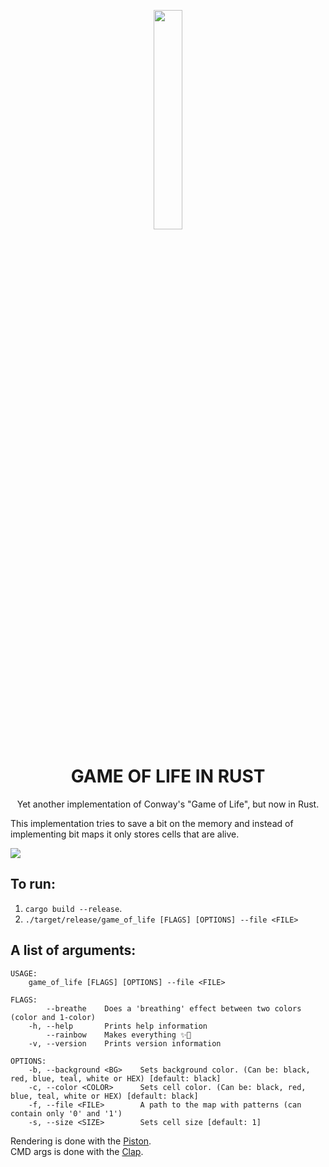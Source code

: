 <p align="center">
  <img height="30%" width="30%" src="http://www.euro-langues.org/wp-content/uploads/2019/10/communityIcon_sxcqnw4pxti11.png"/>
</p>
<h1 align="center">GAME OF LIFE IN RUST</h1>
<p align="center"> Yet another implementation of Conway's "Game of Life", but now in Rust.</p>


This implementation tries to save a bit on the memory and instead of implementing bit maps it only stores cells that are alive.

<img align="center" src="new.gif"/>

## To run:
1. `cargo build --release`.
2. `./target/release/game_of_life [FLAGS] [OPTIONS] --file <FILE>`

## A list of arguments:
```shell
USAGE:
    game_of_life [FLAGS] [OPTIONS] --file <FILE>

FLAGS:
        --breathe    Does a 'breathing' effect between two colors (color and 1-color)
    -h, --help       Prints help information
        --rainbow    Makes everything ✨🌈
    -v, --version    Prints version information

OPTIONS:
    -b, --background <BG>    Sets background color. (Can be: black, red, blue, teal, white or HEX) [default: black]
    -c, --color <COLOR>      Sets cell color. (Can be: black, red, blue, teal, white or HEX) [default: black]
    -f, --file <FILE>        A path to the map with patterns (can contain only '0' and '1')
    -s, --size <SIZE>        Sets cell size [default: 1]
```

Rendering is done with the [Piston](https://github.com/PistonDevelopers/piston).   
CMD args is done with the [Clap]().     

